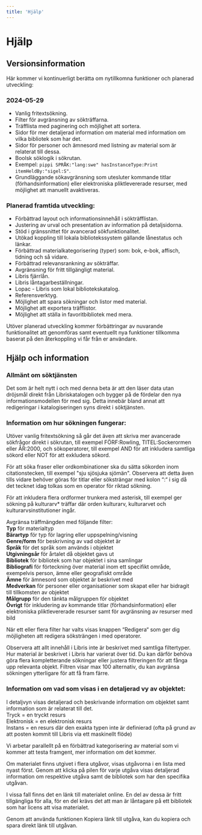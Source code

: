 ```yaml
---
title: 'Hjälp'
---
```


# Hjälp

## Versionsinformation

Här kommer vi kontinuerligt berätta om nytillkomna funktioner och planerad utveckling:
### 2024-05-29

- Vanlig fritextsökning.
- Filter för avgränsning av sökträffarna.
- Träfflista med paginering och möjlighet att sortera.
- Sidor för mer detaljerad information om material med information om vilka bibliotek som har det.
- Sidor för personer och ämnesord med listning av material som är relaterat till dessa.
- Boolsk söklogik i sökrutan.
- Exempel: `pippi SPRÅK:"lang:swe" hasInstanceType:Print itemHeldBy:"sigel:S"`.
- Grundläggande sökavgränsning som utesluter kommande titlar (förhandsinformation) eller elektroniska pliktlevererade resurser, med möjlighet att manuellt avaktiveras.

### Planerad framtida utveckling:
- Förbättrad layout och informationsinnehåll i sökträfflistan.
- Justering av urval och presentation av information på detaljsidorna.
- Stöd i gränssnittet för avancerad sökfunktionalitet.
- Utökad koppling till lokala bibliotekssystem gällande lånestatus och länkar.
- Förbättrad materialkategorisering (typer) som: bok, e-bok, affisch, tidning och så vidare.
- Förbättrad relevansrankning av sökträffar.
- Avgränsning för fritt tillgängligt material.
- Libris fjärrlån.
- Libris låntagarbeställningar.
- Lopac - Libris som lokal bibliotekskatalog.
- Referensverktyg.
- Möjlighet att spara sökningar och listor med material.
- Möjlighet att exportera träfflistor.
- Möjlighet att ställa in favoritbibliotek med mera.

Utöver planerad utveckling kommer förbättringar av nuvarande funktionalitet att genomföras samt eventuellt nya funktioner tillkomma baserat på den återkoppling vi får från er användare.

## Hjälp och information

### Allmänt om söktjänsten

Det som är helt nytt i och med denna beta är att den läser data utan dröjsmål direkt från Libriskatalogen och bygger på de fördelar den nya informationsmodellen för med sig. Detta innebär bland annat att redigeringar i katalogiseringen syns direkt i söktjänsten.

### Information om hur sökningen fungerar:

Utöver vanlig fritextsökning så går det även att skriva mer avancerade sökfrågor direkt i sökrutan, till exempel FÖRF:Rowling,  TITEL:Sockerormen eller ÅR:2000, och sökoperatorer, till exempel AND för att inkludera samtliga sökord eller NOT för att exkludera sökord.

För att söka fraser eller ordkombinationer ska du sätta sökorden inom citationstecken, till exempel "sju sjösjuka sjömän". Observera att detta även tills vidare behöver göras för titlar eller söksträngar med kolon “:“ i sig då det tecknet idag tolkas som en operator för riktad sökning.

För att inkludera flera ordformer trunkera med asterisk, till exempel ger sökning på kulturarv* träffar där orden kulturarv, kulturarvet och kulturarvsinstitutioner ingår.

Avgränsa träffmängden med följande filter:<br>
<b>Typ</b> för materialtyp<br>
<b>Bärartyp</b> för typ för lagring eller uppspelning/visning<br>
<b>Genre/form</b> för beskrivning av vad objektet är<br>
<b>Språk</b> för det språk som används i objektet<br>
<b>Utgivningsår</b> för årtalet då objektet gavs ut<br>
<b>Bibliotek</b> för bibliotek som har objektet i sina samlingar<br>
<b>Bibliografi</b> för förteckning över material inom ett specifikt område, exempelvis person, ämne eller geografiskt område<br>
<b>Ämne</b> för ämnesord som objektet är beskrivet med<br>
<b>Medverkan</b> för personer eller organisationer som skapat eller har bidragit till tillkomsten av objektet<br>
<b>Målgrupp</b> för den tänkta målgruppen för objektet<br>
<b>Övrigt</b> för inkludering av kommande titlar (förhandsinformation) eller elektroniska pliktlevererade resurser samt för avgränsning av resurser med bild

När ett eller flera filter har valts visas knappen “Redigera“ som ger dig möjligheten att redigera söksträngen i med operatorer.

Observera att allt innehåll i Libris inte är beskrivet med samtliga filtertyper. Hur material är beskrivet i Libris har varierat över tid. Du kan därför behöva göra flera kompletterande sökningar eller justera filtreringen för att fånga upp relevanta objekt. Filtren visar max 100 alternativ, du kan avgränsa sökningen ytterligare för att få fram färre.

### Information om vad som visas i en detaljerad vy av objektet:
I detaljvyn visas detaljerad och beskrivande information om objektet samt information som är relaterat till det.<br>
Tryck = en tryckt resurs<br>
Elektronisk = en elektronisk resurs<br>
Instans = en resurs där den exakta typen inte är definierad (ofta på grund av att posten kommit till Libris via ett maskinellt flöde)<br>

Vi arbetar parallellt på en förbättrad kategorisering av material som vi kommer att testa framgent, mer information om det kommer.

Om materialet finns utgivet i flera utgåvor, visas utgåvorna i en lista med nyast först. Genom att klicka på pilen för varje utgåva visas detaljerad information om respektive utgåva samt de bibliotek som har den specifika utgåvan.

I vissa fall finns det en länk till materialet online. En del av dessa är fritt tillgängliga för alla, för en del krävs det att man är låntagare på ett bibliotek som har licens att visa materialet.

Genom att använda funktionen Kopiera länk till utgåva, kan du kopiera och spara direkt länk till utgåvan.
